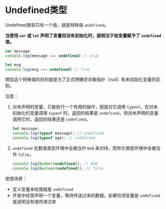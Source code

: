 # Undefined类型

Undefined类型只有一个值，就是特殊值 `undefined`。

**当使用 `var` 或 `let` 声明了变量但没有初始化时，就相当于给变量赋予了 `undefined` 值。**

```js
var message
console.log(message === undefined) // true

let msg
console.log(msg === undefined) // true
```

增加这个特殊值的目的就是为了正式明确空对象指针（null）和未初始化变量的区别。



注意：

1. 对未声明的变量，只能执行一个有用的操作，就是对它调用 `typeof`。在对未初始化的变量调用 `typeof` 时，返回的结果是 `undefined`，但对未声明的变量调用它时，返回的结果还是 `undefined`。

   ```js
   let message;
   console.log(typeof message); // undefined
   console.log(typeof age); // undefined
   ```

2. `undefined` 在数值类型环境中会被当作 `NaN` 来对待，而布尔类型环境中会被当作 `false`。

   ```js
   console.log(Number(undefined)); // NaN
   console.log(Boolean(undefined)); // false
   ```

   

使用场景：

- 定义变量未给值就是 `undefined`
- 开发中经常声明一个变量，等待传送过来的数据，如果检测变量是 `undefined` 就说明没有值传递过来	
